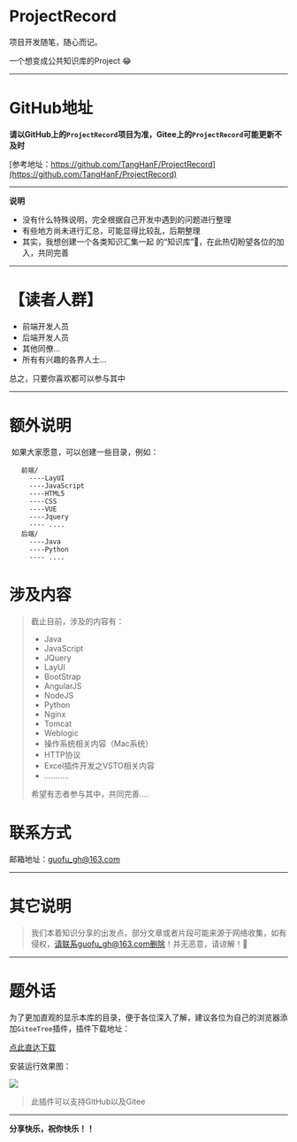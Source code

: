 # ProjectRecord
项目开发随笔，随心而记。

一个想变成公共知识库的Project 😂

------

# GitHub地址

**请以GitHub上的`ProjectRecord`项目为准，Gitee上的`ProjectRecord`可能更新不及时**

[参考地址：https://github.com/TangHanF/ProjectRecord](https://github.com/TangHanF/ProjectRecord)

---------
 **说明**
 - 没有什么特殊说明，完全根据自己开发中遇到的问题进行整理
 - 有些地方尚未进行汇总，可能显得比较乱，后期整理
 - 其实，我想创建一个各类知识汇集一起 的“知识库”🤩，在此热切盼望各位的加入，共同完善

--------

# 【读者人群】

 - 前端开发人员
 - 后端开发人员
 - 其他同僚...
 - 所有有兴趣的各界人士...

 总之，只要你喜欢都可以参与其中

--------
 # 额外说明

  如果大家愿意，可以创建一些目录，例如：

```
   前端/
     ----LayUI
     ----JavaScript
     ----HTML5
     ----CSS
     ----VUE
     ----Jquery
     ---- ....
   后端/
     ----Java
     ----Python
     ---- ....
```

# 涉及内容

> 截止目前，涉及的内容有：
>
> - Java
> - JavaScript
> - JQuery
> - LayUI
> - BootStrap
> - AngularJS
> - NodeJS
> - Python
> - Nginx
> - Tomcat
> - Weblogic
> - 操作系统相关内容（Mac系统）
> - HTTP协议
> - Excel插件开发之VSTO相关内容
> - …….....
>
> 希望有志者参与其中，共同完善....

# 联系方式

邮箱地址：guofu_gh@163.com

-----

# 其它说明

> 我们本着知识分享的出发点，部分文章或者片段可能来源于网络收集，如有侵权，请联系guofu_gh@163.com删除！并无恶意，请谅解！🤝

----

# 题外话

为了更加直观的显示本库的目录，便于各位深入了解，建议各位为自己的浏览器添加`GiteeTree`插件，插件下载地址：

[点此直达下载](https://gitee.com/oschina/GitCodeTree)

安装运行效果图：

![](https://ws2.sinaimg.cn/large/006tKfTcly1ftn40zdkq5j30ui16aaim.jpg)

> 此插件可以支持GitHub以及Gitee

----

**分享快乐，祝你快乐！！**